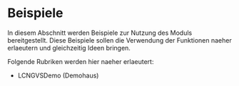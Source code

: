 # Beispiele

In diesem Abschnitt werden Beispiele zur Nutzung des Moduls bereitgestellt. Diese Beispiele sollen die Verwendung der Funktionen naeher erlaeutern und gleichzeitig Ideen bringen.

Folgende Rubriken werden hier naeher erlaeutert:
- LCNGVSDemo (Demohaus)
